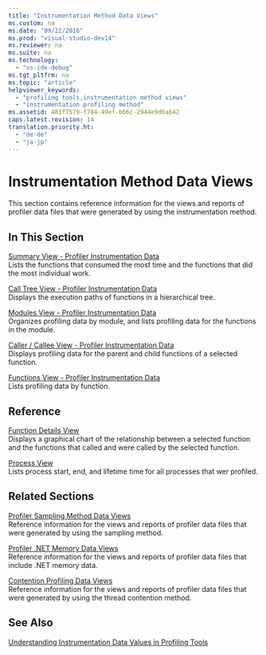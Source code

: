```yaml
---
title: "Instrumentation Method Data Views"
ms.custom: na
ms.date: "09/22/2016"
ms.prod: "visual-studio-dev14"
ms.reviewer: na
ms.suite: na
ms.technology: 
  - "vs-ide-debug"
ms.tgt_pltfrm: na
ms.topic: "article"
helpviewer_keywords: 
  - "profiling tools,instrumentation method views"
  - "instrumentation profiling method"
ms.assetid: 481f7579-f784-49ef-bb6c-2944e9d6ab42
caps.latest.revision: 14
translation.priority.ht: 
  - "de-de"
  - "ja-jp"
---
```

# Instrumentation Method Data Views
This section contains reference information for the views and reports of profiler data files that were generated by using the instrumentation method.  
  
## In This Section  
 [Summary View - Profiler Instrumentation Data](../vs140/summary-view---instrumentation-data.md)  
 Lists the functions that consumed the most time and the functions that did the most individual work.  
  
 [Call Tree View - Profiler Instrumentation Data](../vs140/call-tree-view---instrumentation-data.md)  
 Displays the execution paths of functions in a hierarchical tree.  
  
 [Modules View - Profiler Instrumentation Data](../vs140/modules-view---instrumentation-data.md)  
 Organizes profiling data by module, and lists profiling data for the functions in the module.  
  
 [Caller / Callee View - Profiler Instrumentation Data](../vs140/caller-callee-view---instrumentation-data.md)  
 Displays profiling data for the parent and child functions of a selected function.  
  
 [Functions View - Profiler Instrumentation Data](../vs140/functions-view---instrumentation-data.md)  
 Lists profiling data by function.  
  
## Reference  
 [Function Details View](../vs140/function-details-view.md)  
 Displays a graphical chart of the relationship between a selected function and the functions that called and were called by the selected function.  
  
 [Process View](../vs140/process-view.md)  
 Lists process start, end, and lifetime time for all processes that wer profiled.  
  
## Related Sections  
 [Profiler Sampling Method Data Views](../vs140/profiler-sampling-method-data-views.md)  
 Reference information for the views and reports of profiler data files that were generated by using the sampling method.  
  
 [Profiler .NET Memory Data Views](../vs140/.net-memory-data-views.md)  
 Reference information for the views and reports of profiler data files that include .NET memory data.  
  
 [Contention Profiling Data Views](../vs140/resource-contention-data-views.md)  
 Reference information for the views and reports of profiler data files that were generated by using the thread contention method.  
  
## See Also  
 [Understanding Instrumentation Data Values in Profiling Tools](../vs140/understanding-instrumentation-data-values.md)